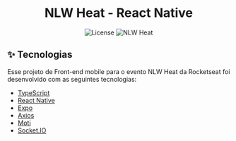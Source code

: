 <h1 align="center">NLW Heat - React Native</h1>

<p align="center">
  <img alt="License" src="https://img.shields.io/static/v1?label=license&message=MIT&color=8257E5&labelColor=000000">
  <img src="https://img.shields.io/static/v1?label=NLW&message=Heat&color=8257E5&labelColor=000000" alt="NLW Heat" />
</p>

## ✨ Tecnologias

Esse projeto de Front-end mobile para o evento NLW Heat da Rocketseat foi desenvolvido com as seguintes tecnologias:

- [TypeScript](https://www.typescriptlang.org/)
- [React Native](https://reactnative.dev/)
- [Expo](https://expo.dev/)
- [Axios](https://axios-http.com/)
- [Moti](https://moti.fyi/)
- [Socket.IO](https://socket.io/)
